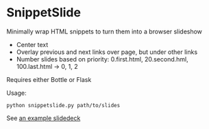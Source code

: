 SnippetSlide
============

Minimally wrap HTML snippets to turn them into a browser slideshow

* Center text
* Overlay previous and next links over page, but under other links
* Number slides based on priority: 0.first.html, 20.second.hml, 100.last.html -> 0, 1, 2

Requires either Bottle or Flask

Usage:

    python snippetslide.py path/to/slides

See [an example slidedeck](https://github.com/agfor/so-python-slides)
